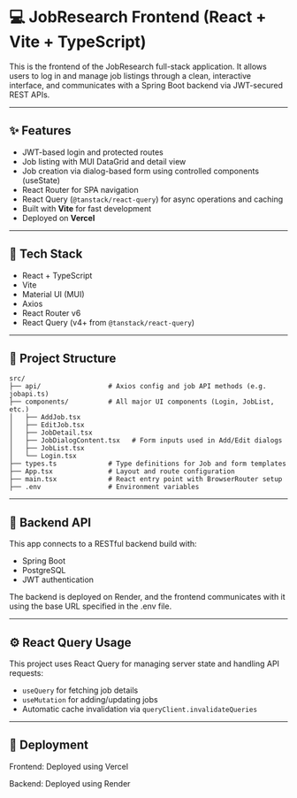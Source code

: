 # 💻 JobResearch Frontend (React + Vite + TypeScript)

This is the frontend of the JobResearch full-stack application. It allows users to log in and manage job listings through a clean, interactive interface, and communicates with a Spring Boot backend via JWT-secured REST APIs.

---

## ✨ Features

- JWT-based login and protected routes
- Job listing with MUI DataGrid and detail view
- Job creation via dialog-based form using controlled components (useState)
- React Router for SPA navigation
- React Query (`@tanstack/react-query`) for async operations and caching
- Built with **Vite** for fast development
- Deployed on **Vercel**

---

## 🧱 Tech Stack

- React + TypeScript
- Vite
- Material UI (MUI)
- Axios
- React Router v6
- React Query (v4+ from `@tanstack/react-query`)

---

## 📁 Project Structure

```
src/
├── api/                 # Axios config and job API methods (e.g. jobapi.ts)
├── components/          # All major UI components (Login, JobList, etc.)
│   ├── AddJob.tsx
│   ├── EditJob.tsx
│   ├── JobDetail.tsx
│   ├── JobDialogContent.tsx   # Form inputs used in Add/Edit dialogs
│   ├── JobList.tsx
│   └── Login.tsx
├── types.ts             # Type definitions for Job and form templates
├── App.tsx              # Layout and route configuration
├── main.tsx             # React entry point with BrowserRouter setup
├── .env                 # Environment variables
```

---
## 🔗 Backend API

This app connects to a RESTful backend build with:
- Spring Boot
- PostgreSQL
- JWT authentication

The backend is deployed on Render, and the frontend communicates with it using the base URL specified in the .env file.

---

## ⚙️ React Query Usage

This project uses React Query for managing server state and handling API requests:

- `useQuery` for fetching job details
- `useMutation` for adding/updating jobs
- Automatic cache invalidation via `queryClient.invalidateQueries`

---

## 🚀 Deployment

Frontend: Deployed using Vercel

Backend: Deployed using Render

